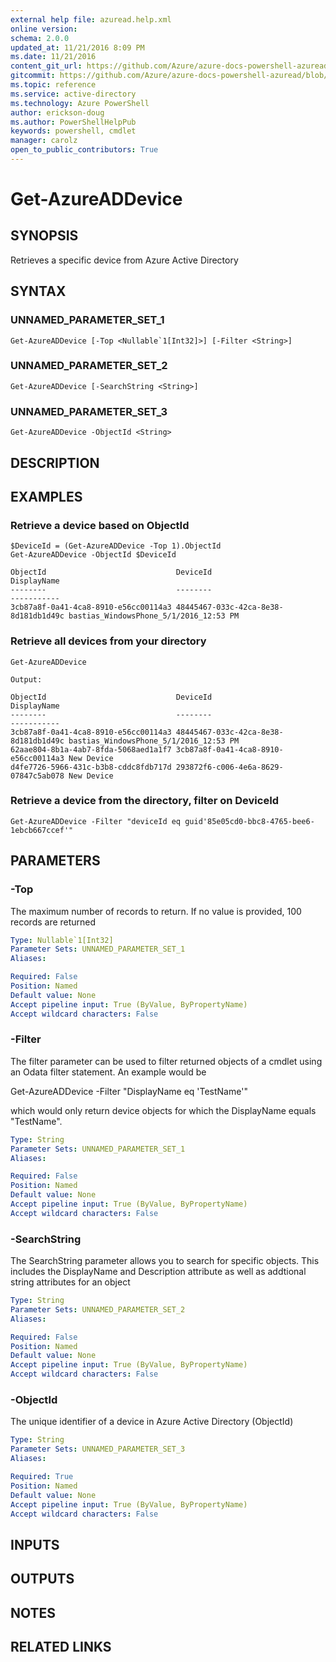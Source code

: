 ```yaml
---
external help file: azuread.help.xml
online version: 
schema: 2.0.0
updated_at: 11/21/2016 8:09 PM
ms.date: 11/21/2016
content_git_url: https://github.com/Azure/azure-docs-powershell-azuread/blob/master/Azure%20AD%20Cmdlets/AzureAD/v2/Get-AzureADDevice.md
gitcommit: https://github.com/Azure/azure-docs-powershell-azuread/blob/e79870303c4a5b18f88c61a5fe206bd45af8c480/Azure%20AD%20Cmdlets/AzureAD/v2/Get-AzureADDevice.md
ms.topic: reference
ms.service: active-directory
ms.technology: Azure PowerShell
author: erickson-doug
ms.author: PowerShellHelpPub
keywords: powershell, cmdlet
manager: carolz
open_to_public_contributors: True
---
```


# Get-AzureADDevice

## SYNOPSIS
Retrieves a specific device from Azure Active Directory

## SYNTAX

### UNNAMED_PARAMETER_SET_1
```
Get-AzureADDevice [-Top <Nullable`1[Int32]>] [-Filter <String>]
```

### UNNAMED_PARAMETER_SET_2
```
Get-AzureADDevice [-SearchString <String>]
```

### UNNAMED_PARAMETER_SET_3
```
Get-AzureADDevice -ObjectId <String>
```

## DESCRIPTION

## EXAMPLES

### Retrieve a device based on ObjectId
```
$DeviceId = (Get-AzureADDevice -Top 1).ObjectId
Get-AzureADDevice -ObjectId $DeviceId

ObjectId                             DeviceId                             DisplayName
--------                             --------                             -----------
3cb87a8f-0a41-4ca8-8910-e56cc00114a3 48445467-033c-42ca-8e38-8d181db1d49c bastias_WindowsPhone_5/1/2016_12:53 PM
```

### Retrieve all devices from your directory
```
Get-AzureADDevice

Output:

ObjectId                             DeviceId                             DisplayName
--------                             --------                             -----------
3cb87a8f-0a41-4ca8-8910-e56cc00114a3 48445467-033c-42ca-8e38-8d181db1d49c bastias_WindowsPhone_5/1/2016_12:53 PM
62aae804-8b1a-4ab7-8fda-5068aed1a1f7 3cb87a8f-0a41-4ca8-8910-e56cc00114a3 New Device
d4fe7726-5966-431c-b3b8-cddc8fdb717d 293872f6-c006-4e6a-8629-07847c5ab078 New Device
```

### Retrieve a device from the directory, filter on DeviceId
```
Get-AzureADDevice -Filter "deviceId eq guid'85e05cd0-bbc8-4765-bee6-1ebcb667ccef'"
```

## PARAMETERS

### -Top
The maximum number of records to return.
If no value is provided, 100 records are returned

```yaml
Type: Nullable`1[Int32]
Parameter Sets: UNNAMED_PARAMETER_SET_1
Aliases: 

Required: False
Position: Named
Default value: None
Accept pipeline input: True (ByValue, ByPropertyName)
Accept wildcard characters: False
```

### -Filter
The filter parameter can be used to filter returned objects of a cmdlet using an Odata filter statement.
An example would be 

Get-AzureADDevice -Filter "DisplayName eq 'TestName'"

which would only return device objects for which the DisplayName equals "TestName".

```yaml
Type: String
Parameter Sets: UNNAMED_PARAMETER_SET_1
Aliases: 

Required: False
Position: Named
Default value: None
Accept pipeline input: True (ByValue, ByPropertyName)
Accept wildcard characters: False
```

### -SearchString
The SearchString parameter allows you to search for specific objects.
This includes the DisplayName and Description attribute as well as addtional string attributes for an object

```yaml
Type: String
Parameter Sets: UNNAMED_PARAMETER_SET_2
Aliases: 

Required: False
Position: Named
Default value: None
Accept pipeline input: True (ByValue, ByPropertyName)
Accept wildcard characters: False
```

### -ObjectId
The unique identifier of a device in Azure Active Directory (ObjectId)

```yaml
Type: String
Parameter Sets: UNNAMED_PARAMETER_SET_3
Aliases: 

Required: True
Position: Named
Default value: None
Accept pipeline input: True (ByValue, ByPropertyName)
Accept wildcard characters: False
```

## INPUTS

## OUTPUTS

## NOTES

## RELATED LINKS

